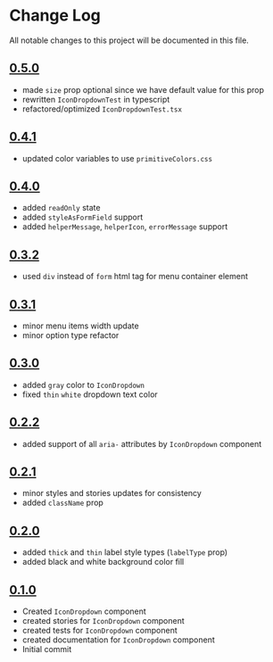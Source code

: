 # Change Log

All notable changes to this project will be documented in this file.

## [0.5.0](https://github.com/code-dot-org/code-dot-org/pull/62926)

- made `size` prop optional since we have default value for this prop
- rewritten `IconDropdownTest` in typescript
- refactored/optimized `IconDropdownTest.tsx`

## [0.4.1](https://github.com/code-dot-org/code-dot-org/pull/62917)

- updated color variables to use `primitiveColors.css`

## [0.4.0](https://github.com/code-dot-org/code-dot-org/pull/62023)

- added `readOnly` state
- added `styleAsFormField` support
- added `helperMessage`, `helperIcon`, `errorMessage` support

## [0.3.2](https://github.com/code-dot-org/code-dot-org/pull/60269)

- used `div` instead of `form` html tag for menu container element

## [0.3.1](https://github.com/code-dot-org/code-dot-org/pull/60025)

- minor menu items width update
- minor option type refactor

## [0.3.0](https://github.com/code-dot-org/code-dot-org/pull/58637)

- added `gray` color to `IconDropdown`
- fixed `thin` `white` dropdown text color

## [0.2.2](https://github.com/code-dot-org/code-dot-org/pull/58469)

- added support of all `aria-` attributes by `IconDropdown` component

## [0.2.1](https://github.com/code-dot-org/code-dot-org/pull/58209)

- minor styles and stories updates for consistency
- added `className` prop

## [0.2.0](https://github.com/code-dot-org/code-dot-org/pull/57827)

- added `thick` and `thin` label style types (`labelType` prop)
- added black and white background color fill

## [0.1.0](https://github.com/code-dot-org/code-dot-org/pull/56683)

- Created `IconDropdown` component
- created stories for `IconDropdown` component
- created tests for `IconDropdown` component
- created documentation for `IconDropdown` component
- Initial commit
